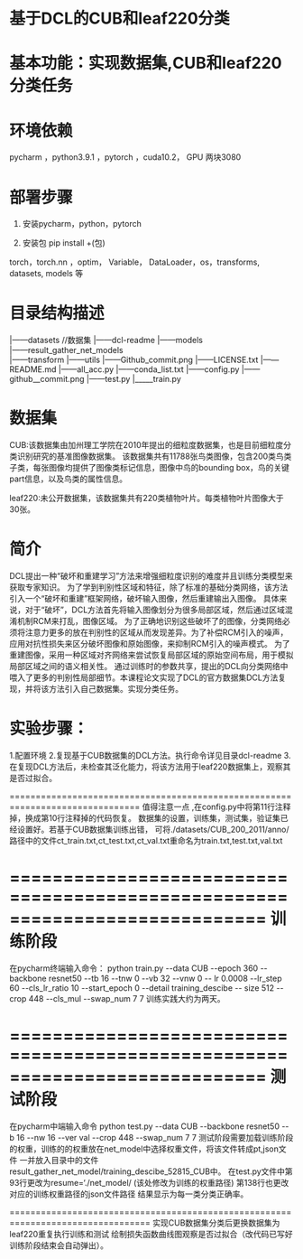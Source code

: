 基于DCL的CUB和leaf220分类
===============================

基本功能：实现数据集,CUB和leaf220分类任务
===============================

环境依赖
===============================
pycharm ，python3.9.1 ，pytorch ，cuda10.2，  GPU 两块3080 

部署步骤
==============================
1. 安装pycharm，python，pytorch

2. 安装包 
pip install +(包)

torch，torch.nn ，optim， Variable， DataLoader，os，transforms, datasets, models
等

目录结构描述
===============================
			
|——datasets			//数据集
|——dcl-readme
|——models				
|——result_gather_net_models			
|——transform
|——utils
|——Github_commit.png
|——LICENSE.txt
|——README.md
|——all_acc.py
|——conda_list.txt
|——config.py
|——github__commit.png
|——test.py
|_____train.py


数据集
==========================================================================
CUB:该数据集由加州理工学院在2010年提出的细粒度数据集，也是目前细粒度分类识别研究的基准图像数据集。
该数据集共有11788张鸟类图像，包含200类鸟类子类，每张图像均提供了图像类标记信息，图像中鸟的bounding box，鸟的关键part信息，以及鸟类的属性信息。

leaf220:未公开数据集，该数据集共有220类植物叶片。每类植物叶片图像大于30张。



简介
========================================================================
DCL提出一种“破坏和重建学习”方法来增强细粒度识别的难度并且训练分类模型来获取专家知识。
为了学到判别性区域和特征，除了标准的基础分类网络，该方法引入一个“破坏和重建”框架网络，破坏输入图像，然后重建输出入图像。
具体来说，对于“破坏”，DCL方法首先将输入图像划分为很多局部区域，然后通过区域混淆机制RCM来打乱，图像区域。
为了正确地识别这些破坏了的图像，分类网络必须将注意力更多的放在判别性的区域从而发现差异。为了补偿RCM引入的噪声，应用对抗性损失来区分破坏图像和原始图像，来抑制RCM引入的噪声模式。
为了重建图像，采用一种区域对齐网络来尝试恢复局部区域的原始空间布局，用于模拟局部区域之间的语义相关性。
通过训练时的参数共享，提出的DCL向分类网络中喂入了更多的判别性局部细节。本课程论文实现了DCL的官方数据集DCL方法复现，并将该方法引入自己数据集。实现分类任务。


实验步骤：
==========================================================================
1.配置环境
2.复现基于CUB数据集的DCL方法。执行命令详见目录dcl-readme
3.在复现DCL方法后，未检查其泛化能力，将该方法用于leaf220数据集上，观察其是否过拟合。


===============================================================================
值得注意一点 ,在config.py中将第11行注释掉，换成第10行注释掉的代码恢复。
数据集的设置，训练集，测试集，验证集已经设置好。若基于CUB数据集训练出错，
可将./datasets/CUB_200_2011/anno/路径中的文件ct_train.txt,ct_test.txt,ct_val.txt重命名为train.txt,test.txt,val.txt

============================================================================
训练阶段
============================================================================
在pycharm终端输入命令：
python train.py --data CUB --epoch 360 --backbone resnet50 --tb 16 --tnw 0 --vb 32 --vnw 0 -- lr 0.0008 --lr_step 60 --cls_lr_ratio 10 --start_epoch 0 --detail training_descibe -- size 512 --crop 448 --cls_mul --swap_num 7 7
训练实践大约为两天。

============================================================================
测试阶段
============================================================================
在pycharm中端输入命令
python test.py --data CUB --backbone resnet50 --b 16 --nw 16 --ver val --crop 448 --swap_num 7 7
测试阶段需要加载训练阶段的权重，训练的的权重放在net_model中选择权重文件，将该文件转成pt,json文件
一并放入目录中的文件result_gather_net_model/training_descibe_52815_CUB中。
在test.py文件中第93行更改为resume=‘./net_model/ (该处修改为训练的权重路径) 第138行也更改对应的训练权重路径的json文件路径
结果显示为每一类分类正确率。

=================================================================================
实现CUB数据集分类后更换数据集为leaf220重复执行训练和测试 绘制损失函数曲线图观察是否过拟合（改代码已写好训练阶段结束会自动弹出）。


